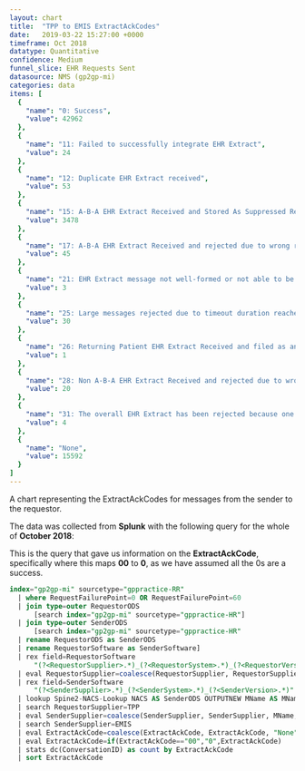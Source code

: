```yaml
---
layout: chart
title:  "TPP to EMIS ExtractAckCodes"
date:   2019-03-22 15:27:00 +0000
timeframe: Oct 2018
datatype: Quantitative
confidence: Medium
funnel_slice: EHR Requests Sent
datasource: NMS (gp2gp-mi)
categories: data
items: [
  {
    "name": "0: Success",
    "value": 42962
  },
  {
    "name": "11: Failed to successfully integrate EHR Extract",
    "value": 24
  },
  {
    "name": "12: Duplicate EHR Extract received",
    "value": 53
  },
  {
    "name": "15: A-B-A EHR Extract Received and Stored As Suppressed Record",
    "value": 3478
  },
  {
    "name": "17: A-B-A EHR Extract Received and rejected due to wrong record or wrong patient",
    "value": 45
  },
  {
    "name": "21: EHR Extract message not well-formed or not able to be processed",
    "value": 3
  },
  {
    "name": "25: Large messages rejected due to timeout duration reached of overall transfer",
    "value": 30
  },
  {
    "name": "26: Returning Patient EHR Extract Received and filed as an attachment",
    "value": 1
  },
  {
    "name": "28: Non A-B-A EHR Extract Received and rejected due to wrong record or wrong patient",
    "value": 20
  },
  {
    "name": "31: The overall EHR Extract has been rejected because one or more attachments via Large Messages were not received",
    "value": 4
  },
  {
    "name": "None",
    "value": 15592
  }
]
---
```

A chart representing the ExtractAckCodes for messages from the sender to the requestor.

The data was collected from **Splunk** with the following query for the whole of **October 2018**:

This is the query that gave us information on the **ExtractAckCode**, specifically where this maps **00** to **0**, as we have assumed all the 0s are a success.
```sql
index="gp2gp-mi" sourcetype="gppractice-RR"     
  | where RequestFailurePoint=0 OR RequestFailurePoint=60      
  | join type=outer RequestorODS
      [search index="gp2gp-mi" sourcetype="gppractice-HR"]      
  | join type=outer SenderODS          
      [search index="gp2gp-mi" sourcetype="gppractice-HR"            
  | rename RequestorODS as SenderODS            
  | rename RequestorSoftware as SenderSoftware]     
  | rex field=RequestorSoftware        
      "(?<RequestorSupplier>.*)_(?<RequestorSystem>.*)_(?<RequestorVersion>.*)"     
  | eval RequestorSupplier=coalesce(RequestorSupplier, RequestorSupplier, "Unknown")     
  | rex field=SenderSoftware        
      "(?<SenderSupplier>.*)_(?<SenderSystem>.*)_(?<SenderVersion>.*)"     
  | lookup Spine2-NACS-Lookup NACS AS SenderODS OUTPUTNEW MName AS MName     
  | search RequestorSupplier=TPP 
  | eval SenderSupplier=coalesce(SenderSupplier, SenderSupplier, MName, MName, "Unknown")     
  | search SenderSupplier=EMIS 
  | eval ExtractAckCode=coalesce(ExtractAckCode, ExtractAckCode, "None")
  | eval ExtractAckCode=if(ExtractAckCode=="00","0",ExtractAckCode)
  | stats dc(ConversationID) as count by ExtractAckCode 
  | sort ExtractAckCode
```
